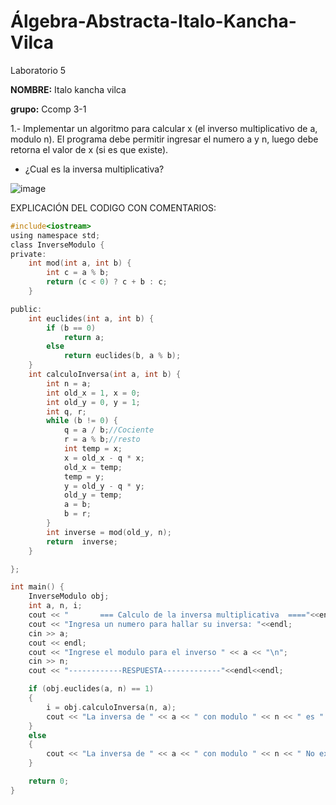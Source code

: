 # Álgebra-Abstracta-Italo-Kancha-Vilca
Laboratorio 5

**NOMBRE:** Italo kancha vilca

**grupo:** Ccomp 3-1


 1.- Implementar un algoritmo para calcular x (el inverso multiplicativo de a, modulo n). El programa debe permitir ingresar el numero a y n, luego debe
retorna el valor de x (si es que existe).
 
 - ¿Cual es la inversa multiplicativa?
 
![image](https://user-images.githubusercontent.com/54363893/141001010-a29aa80e-f53b-43ef-b7dc-c4096e9a88a2.png)

EXPLICACIÓN DEL CODIGO CON COMENTARIOS:

```c ++
#include<iostream>
using namespace std;
class InverseModulo {
private:
	int mod(int a, int b) {
		int	c = a % b;
		return (c < 0) ? c + b : c;
	}

public:
	int euclides(int a, int b) {
		if (b == 0)
			return a;
		else
			return euclides(b, a % b);
	}
	int calculoInversa(int a, int b) {
		int n = a;
		int old_x = 1, x = 0;
		int old_y = 0, y = 1;
		int q, r;
		while (b != 0) {
			q = a / b;//Cociente 
			r = a % b;//resto
			int temp = x;
			x = old_x - q * x;
			old_x = temp;
			temp = y;
			y = old_y - q * y;
			old_y = temp;
			a = b;
			b = r;
		}
		int inverse = mod(old_y, n);
		return  inverse;
	}

};

int main() {
	InverseModulo obj;
	int a, n, i;
	cout << "		=== Calculo de la inversa multiplicativa  ===="<<endl<<endl;
	cout << "Ingresa un numero para hallar su inversa: "<<endl;
	cin >> a;
	cout << endl;
	cout << "Ingrese el modulo para el inverso " << a << "\n";
	cin >> n;
	cout << "------------RESPUESTA-------------"<<endl<<endl;

	if (obj.euclides(a, n) == 1) 
	{
		i = obj.calculoInversa(n, a);
		cout << "La inversa de " << a << " con modulo " << n << " es " << i << endl;
	}
	else 
	{
		cout << "La inversa de " << a << " con modulo " << n << " No existe" << endl;
	}

	return 0;
}
```
